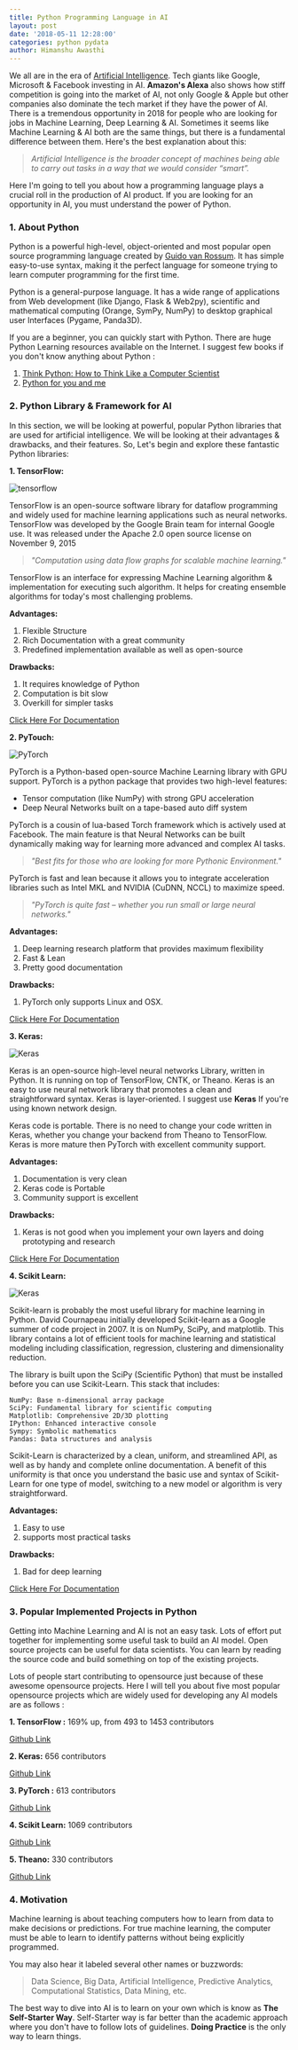 ```yaml
---
title: Python Programming Language in AI
layout: post
date: '2018-05-11 12:28:00'
categories: python pydata
author: Himanshu Awasthi
---
```


We all are in the era of [Artificial Intelligence](https://en.wikipedia.org/wiki/Artificial_intelligence). Tech giants like Google, Microsoft & Facebook investing in AI. **Amazon's Alexa** also shows how stiff competition is going into the market of AI, not only Google & Apple but other companies also dominate the tech market if they have the power of AI. There is a tremendous opportunity in 2018 for people who are looking for jobs in Machine Learning, Deep Learning & AI. Sometimes it seems like Machine Learning & AI both are the same things, but there is a fundamental difference between them. Here's the best explanation about this:

> *Artificial Intelligence is the broader concept of machines being able to carry out tasks in a way that we would consider “smart”.*

Here I'm going to tell you about how a programming language plays a crucial roll in the production of AI product. If you are looking for an opportunity in AI, you must understand the power of Python.

### 1. About Python

Python is a powerful high-level, object-oriented and most popular open source programming language created by [Guido van Rossum](https://en.wikipedia.org/wiki/Guido_van_Rossum).
It has simple easy-to-use syntax, making it the perfect language for someone trying to learn computer programming for the first time. 

Python is a general-purpose language. It has a wide range of applications from Web development (like Django, Flask & Web2py), scientific and mathematical computing (Orange, SymPy, NumPy) to desktop graphical user Interfaces (Pygame, Panda3D). 

If you are a beginner, you can quickly start with Python. There are huge Python Learning resources available on the Internet. I suggest few books if you don't know anything about Python :

1. [Think Python: How to Think Like a Computer Scientist](http://www.greenteapress.com/thinkpython/thinkCSpy.pdf)
2. [Python for you and me](https://kushaldas.in/details/pym.pdf)

### 2. Python Library & Framework for AI

In this section, we will be looking at powerful, popular Python libraries that are used for artificial intelligence. We will be looking at their advantages & drawbacks, and their features. So, Let's begin and explore these fantastic Python libraries:

**1. TensorFlow:** 

![tensorflow](/assets/posts/tensorflow.png)

TensorFlow is an open-source software library for dataflow programming and widely used for machine learning applications such as neural networks. TensorFlow was developed by the Google Brain team for internal Google use. It was released under the Apache 2.0 open source license on November 9, 2015

> *"Computation using data flow graphs for scalable machine learning."*

TensorFlow is an interface for expressing Machine Learning algorithm & implementation for executing such algorithm. It helps for creating ensemble algorithms for today's most challenging problems.

**Advantages:**

1. Flexible Structure
2. Rich Documentation with a great community
3. Predefined implementation available as well as open-source

**Drawbacks:**

1. It requires knowledge of Python
2. Computation is bit slow
3. Overkill for simpler tasks

[Click Here For Documentation](https://www.tensorflow.org/)

**2. PyTouch:**

![PyTorch](/assets/posts/pytorch.png)

PyTorch is a Python-based open-source Machine Learning library with GPU support. PyTorch is a python package that provides two high-level features:

* Tensor computation (like NumPy) with strong GPU acceleration
* Deep Neural Networks built on a tape-based auto diff system

PyTorch is a cousin of lua-based Torch framework which is actively used at Facebook. The main feature is that Neural Networks can be built dynamically making way for learning more advanced and complex AI tasks. 

> *"Best fits for those who are looking for more Pythonic Environment."*

PyTorch is fast and lean because it allows you to  integrate acceleration libraries such as Intel MKL and NVIDIA (CuDNN, NCCL) to maximize speed.

> *"PyTorch is quite fast – whether you run small or large neural networks."*

**Advantages:**

1. Deep learning research platform that provides maximum flexibility
2. Fast & Lean
3. Pretty good documentation

**Drawbacks:**

1. PyTorch only supports Linux and OSX.

[Click Here For Documentation](http://pytorch.org/)

**3. Keras:**

![Keras](/assets/posts/keras.png)

Keras is an open-source high-level neural networks Library, written in Python. It is running on top of TensorFlow, CNTK, or Theano. Keras is an easy to use neural network library that promotes a clean and straightforward syntax. Keras is layer-oriented. I suggest use **Keras** If you're using known network design. 

Keras code is portable. There is no need to change your code written in Keras, whether you change your backend from Theano to TensorFlow. Keras is more mature then PyTorch with excellent community support.

**Advantages:**

1. Documentation is very clean 
2. Keras code is Portable
3. Community support is excellent

**Drawbacks:**

1. Keras is not good when you implement your own layers and doing prototyping and research

[Click Here For Documentation](https://keras.io/)

**4. Scikit Learn:**

![Keras](/assets/posts/scikit.png)

Scikit-learn is probably the most useful library for machine learning in Python. David Cournapeau initially developed Scikit-learn as a Google summer of code project in 2007. It is on NumPy, SciPy, and matplotlib. This library contains a lot of efficient tools for machine learning and statistical modeling including classification, regression, clustering and dimensionality reduction.

The library is built upon the SciPy (Scientific Python) that must be installed before you can use Scikit-Learn. This stack that includes:

    NumPy: Base n-dimensional array package
    SciPy: Fundamental library for scientific computing
    Matplotlib: Comprehensive 2D/3D plotting
    IPython: Enhanced interactive console
    Sympy: Symbolic mathematics
    Pandas: Data structures and analysis

Scikit-Learn is characterized by a clean, uniform, and streamlined API, as well as by handy and complete online documentation. A benefit of this uniformity is that once you understand the basic use and syntax of Scikit-Learn for one type of model, switching to a new model or algorithm is very straightforward.

**Advantages:**

1. Easy to use
2. supports most practical tasks

**Drawbacks:**

1. Bad for deep learning

[Click Here For Documentation](scikit-learn.org/)

### 3. Popular Implemented Projects in Python

Getting into Machine Learning and AI is not an easy task. Lots of effort put together for implementing some useful task to build an AI model. Open source projects can be useful for data scientists. You can learn by reading the source code and build something on top of the existing projects. 

Lots of people start contributing to opensource just because of these awesome opensource projects. Here I will tell you about five most popular opensource projects which are widely used for developing any AI models are as follows :

**1. TensorFlow :** 169% up, from 493 to 1453 contributors 

[Github Link](https://github.com/tensorflow/tensorflow)

**2. Keras:** 656 contributors

[Github Link](https://github.com/keras-team/keras)

**3. PyTorch :** 613 contributors

[Github Link](https://github.com/pytorch/pytorch)

**4. Scikit Learn:** 1069 contributors

[Github Link](https://github.com/scikit-learn/scikit-learn)

**5. Theano:** 330 contributors

[Github Link](https://github.com/Theano/Theano)


### 4. Motivation

Machine learning is about teaching computers how to learn from data to make decisions or predictions. For true machine learning, the computer must be able to learn to identify patterns without being explicitly programmed.

You may also hear it labeled several other names or buzzwords:

> Data Science, Big Data, Artificial Intelligence, Predictive Analytics, Computational Statistics, Data Mining, etc.

The best way to dive into AI is to learn on your own which is know as **The Self-Starter Way**. Self-Starter way is far better than the academic approach where you don't have to follow lots of guidelines. **Doing Practice** is the only way to learn things.